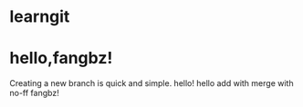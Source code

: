 # learngit
# hello,fangbz!
Creating a new branch is quick and simple.
hello!
hello 
add with merge with no-ff
fangbz!
